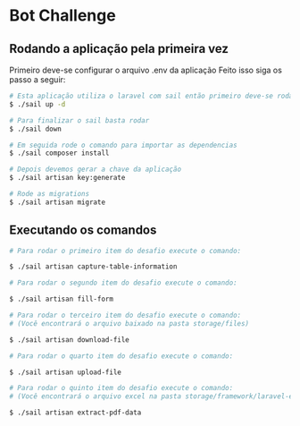 # Bot Challenge

## Rodando a aplicação pela primeira vez

Primeiro deve-se configurar o arquivo .env da aplicação
Feito isso siga os passo a seguir:

```bash
# Esta aplicação utiliza o laravel com sail então primeiro deve-se rodar o comando
$ ./sail up -d

# Para finalizar o sail basta rodar
$ ./sail down

# Em seguida rode o comando para importar as dependencias
$ ./sail composer install

# Depois devemos gerar a chave da aplicação
$ ./sail artisan key:generate

# Rode as migrations
$ ./sail artisan migrate
```

## Executando os comandos

```bash
# Para rodar o primeiro item do desafio execute o comando:

$ ./sail artisan capture-table-information

# Para rodar o segundo item do desafio execute o comando:

$ ./sail artisan fill-form

# Para rodar o terceiro item do desafio execute o comando:
# (Você encontrará o arquivo baixado na pasta storage/files)

$ ./sail artisan download-file

# Para rodar o quarto item do desafio execute o comando:

$ ./sail artisan upload-file

# Para rodar o quinto item do desafio execute o comando:
# (Você encontrará o arquivo excel na pasta storage/framework/laravel-excel)

$ ./sail artisan extract-pdf-data
```
